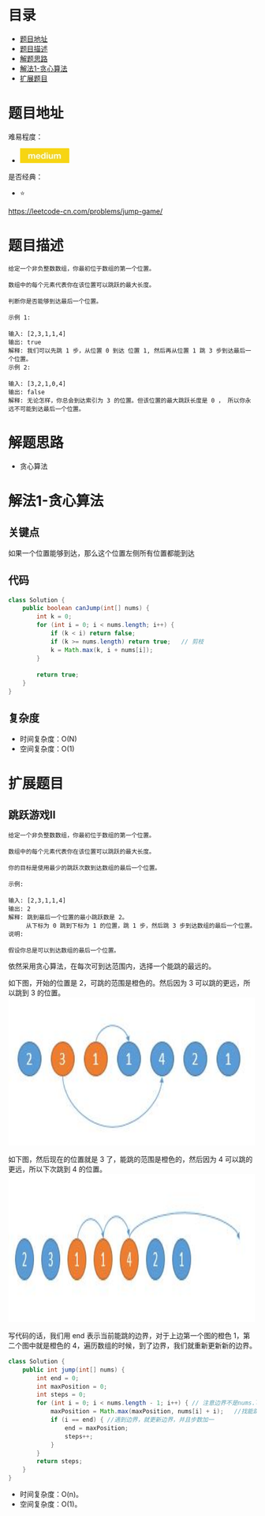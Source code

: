 # 目录
* [题目地址](#题目地址)
* [题目描述](#题目描述)
* [解题思路](#解题思路)
* [解法1-贪心算法](#解法1-贪心算法)
* [扩展题目](#扩展题目)



# 题目地址
难易程度：
- ![medium.jpg](../.images/medium.jpg)

是否经典：
- ⭐️

https://leetcode-cn.com/problems/jump-game/

# 题目描述
```
给定一个非负整数数组，你最初位于数组的第一个位置。

数组中的每个元素代表你在该位置可以跳跃的最大长度。

判断你是否能够到达最后一个位置。

示例 1:

输入: [2,3,1,1,4]
输出: true
解释: 我们可以先跳 1 步，从位置 0 到达 位置 1, 然后再从位置 1 跳 3 步到达最后一个位置。
示例 2:

输入: [3,2,1,0,4]
输出: false
解释: 无论怎样，你总会到达索引为 3 的位置。但该位置的最大跳跃长度是 0 ， 所以你永远不可能到达最后一个位置。
```


# 解题思路
- 贪心算法


# 解法1-贪心算法
## 关键点
如果一个位置能够到达，那么这个位置左侧所有位置都能到达

## 代码
```Java
class Solution {
    public boolean canJump(int[] nums) {
        int k = 0;
        for (int i = 0; i < nums.length; i++) {
            if (k < i) return false;
            if (k >= nums.length) return true;   // 剪枝
            k = Math.max(k, i + nums[i]);
        }

        return true;
    }
}
```


## 复杂度
- 时间复杂度：O(N)
- 空间复杂度：O(1)


# 扩展题目
## 跳跃游戏II
```$xslt
给定一个非负整数数组，你最初位于数组的第一个位置。

数组中的每个元素代表你在该位置可以跳跃的最大长度。

你的目标是使用最少的跳跃次数到达数组的最后一个位置。

示例:

输入: [2,3,1,1,4]
输出: 2
解释: 跳到最后一个位置的最小跳跃数是 2。
     从下标为 0 跳到下标为 1 的位置，跳 1 步，然后跳 3 步到达数组的最后一个位置。
说明:

假设你总是可以到达数组的最后一个位置。
```

依然采用贪心算法，在每次可到达范围内，选择一个能跳的最远的。

如下图，开始的位置是 2，可跳的范围是橙色的。然后因为 3 可以跳的更远，所以跳到 3 的位置。
<img src="../.images/2020/c4a606188af249b911d06acb5e51b2f8a4589be68b02b900d32dfdd69a14d368-image.png" width="500" height="300">

如下图，然后现在的位置就是 3 了，能跳的范围是橙色的，然后因为 4 可以跳的更远，所以下次跳到 4 的位置。
<img src="../.images/2020/1c13a73f3ddd9c5badd83f818455c1ed16a251956473659ffcee6eb9a65ecdbf-image.png" width="500" height="300">

写代码的话，我们用 end 表示当前能跳的边界，对于上边第一个图的橙色 1，第二个图中就是橙色的 4，遍历数组的时候，到了边界，我们就重新更新新的边界。

```Java
class Solution {
    public int jump(int[] nums) {
        int end = 0;
        int maxPosition = 0;
        int steps = 0;
        for (int i = 0; i < nums.length - 1; i++) { // 注意边界不是nums.length，如果最后一步刚好跳到了末尾，此时 steps 其实不用加 1 了。
            maxPosition = Math.max(maxPosition, nums[i] + i);   //找能跳的最远的
            if (i == end) { //遇到边界，就更新边界，并且步数加一
                end = maxPosition;
                steps++;
            }
        }
        return steps;
    }
}
```

- 时间复杂度：O(n)。
- 空间复杂度：O(1)。